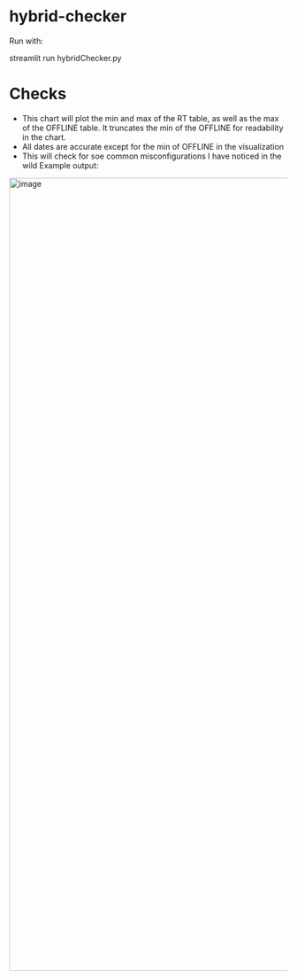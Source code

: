 # hybrid-checker


Run with:

streamlit run hybridChecker.py     

# Checks

* This chart will plot the min and max of the RT table, as well as the max of the OFFLINE table. It truncates the min of the OFFLINE for readability in the chart.
* All dates are accurate except for the min of OFFLINE in the visualization
* This will check for soe common misconfigurations I have noticed in the wild
Example output:

<img width="1432" alt="image" src="https://github.com/user-attachments/assets/0ae590b5-ab8a-4101-a1d1-13d7957bc48d" />
